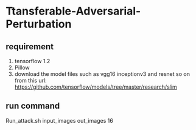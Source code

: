# Ttansferable-Adversarial-Perturbation

## requirement
1. tensorflow 1.2
2. Pillow
3. download the model files such as vgg16 inceptionv3 and resnet so on from this url: https://github.com/tensorflow/models/tree/master/research/slim

## run command
Run_attack.sh input_images out_images 16
